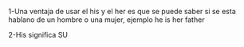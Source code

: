 1-Una ventaja de usar el his y el her es que se puede saber si se esta hablano de un hombre o una mujer, ejemplo he is her father 

2-His significa SU